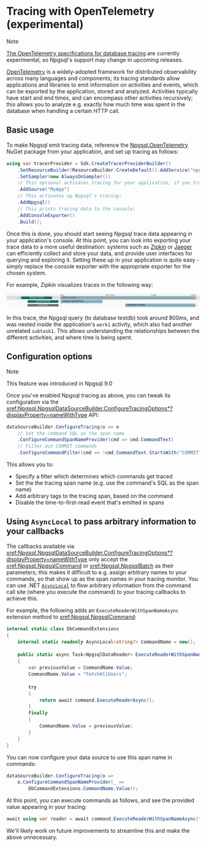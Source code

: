 # Tracing with OpenTelemetry (experimental)

> [!NOTE]
>
> [The OpenTelemetry specifications for database tracing](https://github.com/open-telemetry/opentelemetry-specification/blob/main/specification/trace/semantic_conventions/database.md) are currently experimental, so Npgsql's support may change in upcoming releases.

[OpenTelemetry](https://opentelemetry.io/) is a widely-adopted framework for distributed observability across many languages and components; its tracing standards allow applications and libraries to emit information on activities and events, which can be exported by the application, stored and analyzed. Activities typically have start and end times, and can encompass other activities recursively; this allows you to analyze e.g. exactly how much time was spent in the database when handling a certain HTTP call.

## Basic usage

To make Npgsql emit tracing data, reference the [Npgsql.OpenTelemetry](https://www.nuget.org/packages/Npgsql.OpenTelemetry) NuGet package from your application, and set up tracing as follows:

```csharp
using var tracerProvider = Sdk.CreateTracerProviderBuilder()
    .SetResourceBuilder(ResourceBuilder.CreateDefault().AddService("npgsql-tester"))
    .SetSampler(new AlwaysOnSampler())
    // This optional activates tracing for your application, if you trace your own activities:
    .AddSource("MyApp")
    // This activates up Npgsql's tracing:
    .AddNpgsql()
    // This prints tracing data to the console:
    .AddConsoleExporter()
    .Build();
```

Once this is done, you should start seeing Npgsql trace data appearing in your application's console. At this point, you can look into exporting your trace data to a more useful destination: systems such as [Zipkin](https://zipkin.io/) or [Jaeger](https://www.jaegertracing.io/) can efficiently collect and store your data, and provide user interfaces for querying and exploring it. Setting these up in your application is quite easy - simply replace the console exporter with the appropriate exporter for the chosen system.

For example, Zipkin visualizes traces in the following way:

![Zipkin UI Sample](/img/zipkin.png)

In this trace, the Npgsql query (to database testdb) took around 800ms, and was nested inside the application's `work1` activity, which also had another unrelated `subtask1`. This allows understanding the relationships between the different activities, and where time is being spent.

## Configuration options

> [!NOTE]
>
> This feature was introduced in Npgsql 9.0

Once you've enabled Npgsql tracing as above, you can tweak its configuration via the <xref:Npgsql.NpgsqlDataSourceBuilder.ConfigureTracingOptions*?displayProperty=nameWithType> API:

```csharp
dataSourceBuilder.ConfigureTracing(o => o
    // Set the command SQL as the span name
    .ConfigureCommandSpanNameProvider(cmd => cmd.CommandText)
    // Filter out COMMIT commands
    .ConfigureCommandFilter(cmd => !cmd.CommandText.StartsWith("COMMIT", StringComparison.OrdinalIgnoreCase)));
```

This allows you to:

* Specify a filter which determines which commands get traced
* Set the the tracing span name (e.g. use the command's SQL as the span name)
* Add arbitrary tags to the tracing span, based on the command
* Disable the time-to-first-read event that's emitted in spans

## Using `AsyncLocal` to pass arbitrary information to your callbacks

The callbacks available via <xref:Npgsql.NpgsqlDataSourceBuilder.ConfigureTracingOptions*?displayProperty=nameWithType> only accept the <xref:Npgsql.NpgsqlCommand> or <xref:Npgsql.NpgsqlBatch> as their parameters; this makes it difficult to e.g. assign arbitrary names to your commands, so that show up as the span names in your tracing monitor. You can use .NET [`AsyncLocal`](https://learn.microsoft.com/dotnet/api/system.threading.asynclocal-1) to flow arbitrary information from the command call site (where you execute the command) to your tracing callbacks to achieve this.

For example, the following adds an `ExecuteReaderWithSpanNameAsync` extension method to <xref:Npgsql.NpgsqlCommand>:

```c#
internal static class DbCommandExtensions
{
    internal static readonly AsyncLocal<string?> CommandName = new();

    public static async Task<NpgsqlDataReader> ExecuteReaderWithSpanNameAsync(this NpgsqlCommand command, string spanName)
    {
        var previousValue = CommandName.Value;
        CommandName.Value = "FetchAllUsers";

        try
        {
            return await command.ExecuteReaderAsync();
        }
        finally
        {
            CommandName.Value = previousValue;
        }
    }
}
```

You can now configure your data source to use this span name in commands:

```c#
dataSourceBuilder.ConfigureTracing(o =>
    o.ConfigureCommandSpanNameProvider(_ =>
        DbCommandExtensions.CommandName.Value));
```

At this point, you can execute commands as follows, and see the provided value appearing in your tracing:

```c#
await using var reader = await command.ExecuteReaderWithSpanNameAsync("FetchAllUsers");
```

We'll likely work on future improvements to streamline this and make the above unnecessary.
